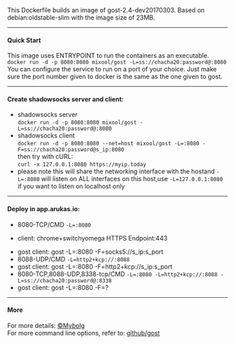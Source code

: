 This Dockerfile builds an image of gost-2.4-dev20170303. Based on debian:oldstable-slim with the image size of 23MB.  
***  
#### Quick Start  
This image uses ENTRYPOINT to run the containers as an executable.  
`docker run -d -p 8080:8080 mixool/gost -L=ss://chacha20:password@:8080`  
You can configure the service to run on a port of your choice. Just make sure the port number given to docker is the same as the one given to gost.  
***  
#### Create shadowsocks server and client:  
* shadowsocks server  
`docker run -d -p 8080:8080 mixool/gost -L=ss://chacha20:password@:8080`  
* shadowsocks client  
`docker run -d -p 8080:8080 --net=host mixool/gost -L=:8080 -F=ss://chacha20:password@s_ip:8080`  
then try with cURL:  
`curl -x 127.0.0.1:8080 https://myip.today`  
 * please note this will share the networking interface with the hostand `-L=:8080` will listen on ALL interfaces on this host,use `-L=127.0.0.1:8080` if you want to listen on localhost only  
***  
#### Deploy in app.arukas.io:  
* 8080-TCP/CMD `-L=:8080`  
 -    client: chrome+switchyomega HTTPS Endpoint:443  
 *    gost client: gost -L=:8080 -F=socks5://s_ip:s_port  
* 8088-UDP/CMD `-L=http2+kcp://:8088`  
 *    gost client: gost -L=:8080 -F=http2+kcp://s_ip:s_port  
* 8080-TCP,8088-UDP,8338-tcp/CMD `-L=:8080 -L=http2+kcp://:8088 -L=ss://chacha20:password@:8338`  
 *    gost client: gost -L=:8080 -F=?
***  
#### More           
For more details: [&copy;Mybolg](https://mixool.blogspot.ca/2017/04/dockergost.html)  
For more command line options, refer to: [github/gost](https://github.com/ginuerzh/gost)  
